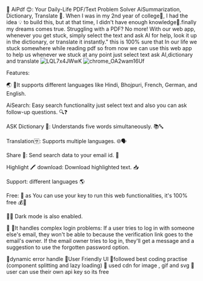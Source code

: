 🤖 AiPdf 😊: Your Daily-Life PDF/Text Problem Solver AiSummarization, Dictionary, Translate 📑.
When I was in my 2nd year of college🏫, I had the idea 💡 to build this, but at that time, I didn't have enough knowledge📖.finally my dreams comes true.
Struggling with a PDF? No more! With our web app, whenever you get stuck, simply select the text and ask AI for help, look it up in the dictionary, or translate it instantly."
this is 100% sure that In our life we stuck somewhere while reading pdf so from now we can use this web app to help us whenever we stuck at any point just select text ask AI,dictionary and translate
![LQL7x4JWwK](https://github.com/weberankit/AiPdf/assets/94105514/7f1cbadc-8ef3-4f2a-aff6-5036efc039c9)
![chrome_OA2wam16Uf](https://github.com/weberankit/AiPdf/assets/94105514/e79e92e5-bf09-46ca-98db-499c60b22fbb)





Features:

🌏 🚀It supports different languages like Hindi, Bhojpuri, French, German, and English.  

AiSearch: Easy search functionality just select text and also you can ask follow-up questions. 🔍❓ 

ASK Dictionary 📙: Understands five words simultaneously. 📚🔤

Translation🈂: Supports multiple languages. 🌐🗣️

Share 🔁: Send search data to your email id. 📧

Highlight 🖍️ download: Download highlighted text. 📥

Support: different languages 🌎

Free: 🤩 as You can use your key to run this web functionalities, it's 100% free 💰🔑

🌙🚀 Dark mode is also enabled.

🔐 🚀It handles complex login problems:
If a user tries to log in with someone else's email, they won't be able to because the verification link goes to the email's owner. If the email owner tries to log in, they'll get a message and a suggestion to use the forgotten password option.

🚀dynamic error handle
🚀User Friendly UI
🚀followed best coding practise (component splitting and lazy loading)
🚀 used cdn for image , gif and svg
🚀user can use their own api key so its free 

